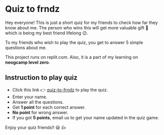  # __Quiz to frndz__

 Hey everyone! This is just a short quiz for my friends to check how far they know about me. The person who wins this
 will get more valuable gift :gift_heart: which is being my best friend lifelong :wink:.

 To my friends who wish to play the quiz, you get to answer 5 simple questions about me.

 This project runs on replit.com. Also, it is a part of my learning on __neogcamp level zero__.

 ## Instruction to play quiz

 - Click this link :point_right: [quiz-to-frndz](https://replit.com/@GomathiCoder/ex15markOne?embed=1&output=1#index.js)
 to play the quiz.
 - Enter your name.
 - Answer all the questions.
 - Get __1 point__ for each correct answer.
 - __No point__ for wrong answer.
 - If you got __5 points__, email us to get your name updated in the quiz game.

 Enjoy your quiz friends!! :smiley: :thumbsup: